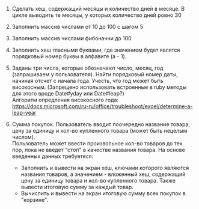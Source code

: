1. Сделать хеш, содержащий месяцы и количество дней в месяце. В цикле выводить те месяцы, у которых количество дней ровно 30
2. Заполнить массив числами от 10 до 100 с шагом 5
3. Заполнить массив числами фибоначчи до 100
4. Заполнить хеш гласными буквами, где значением будет являтся порядковый номер буквы в алфавите (a - 1).

5. Заданы три числа, которые обозначают число, месяц, год (запрашиваем у пользователя). Найти порядковый номер даты, начиная отсчет с начала года. Учесть, что год может быть високосным. (Запрещено использовать встроенные в ruby методы для этого вроде Date#yday или Date#leap?)  
Алгоритм опредления високосного года: https://docs.microsoft.com/ru-ru/office/troubleshoot/excel/determine-a-leap-year

6. Сумма покупок. Пользователь вводит поочередно название товара, цену за единицу и кол-во купленного товара (может быть нецелым числом).  
Пользователь может ввести произвольное кол-во товаров до тех пор, пока не введет "стоп" в качестве названия товара. На основе введенных данных требуетеся:
    * Заполнить и вывести на экран хеш, ключами которого являются названия товаров, а значением - вложенный хеш, содержащий цену за единицу товара и кол-во купленного товара. Также вывести итоговую сумму за каждый товар.
    * Вычислить и вывести на экран итоговую сумму всех покупок в "корзине".
